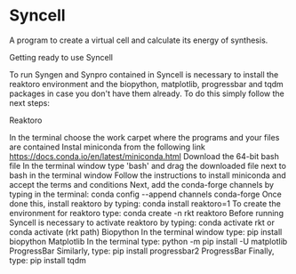 # Syncell
A program to create a virtual cell and calculate its energy of synthesis.


Getting ready to use Syncell

To run Syngen and Synpro contained in Syncell is necessary to install the reaktoro environment and the biopython, matplotlib, progressbar and tqdm packages in case you don't have them already. To do this simply follow the next steps:

Reaktoro

In the terminal choose the work carpet where the programs and your files are contained
Instal miniconda from the following link https://docs.conda.io/en/latest/miniconda.html
Download the 64-bit bash file
In the terminal window type 'bash' and drag the downloaded file next to bash in the terminal window
Follow the instructions to install miniconda and accept the terms and conditions
Next, add the conda-forge channels by typing in the terminal: conda config --append channels conda-forge
Once done this, install reaktoro by typing: conda install reaktoro=1
To create the environment for reaktoro type: conda create -n rkt reaktoro
Before running Syncell is necessary to activate reaktoro by typing: conda activate rkt or conda activate (rkt path) Biopython
In the terminal window type: pip install biopython Matplotlib
In the terminal type: python -m pip install -U matplotlib ProgressBar
Similarly, type: pip install progressbar2 ProgressBar
Finally, type: pip install tqdm
